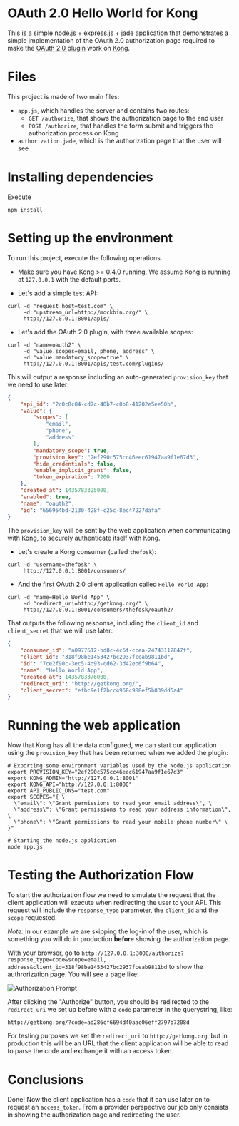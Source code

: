 # OAuth 2.0 Hello World for Kong

This is a simple node.js + express.js + jade application that demonstrates a simple implementation of the OAuth 2.0 authorization page required to make the [OAuth 2.0 plugin](http://getkong.org/plugins/oauth2-authentication) work on [Kong](getkong.org).

# Files

This project is made of two main files:

* `app.js`, which handles the server and contains two routes:
  * `GET /authorize`, that shows the authorization page to the end user
  * `POST /authorize`, that handles the form submit and triggers the authorization process on Kong
* `authorization.jade`, which is the authorization page that the user will see

# Installing dependencies

Execute

```shell
npm install
```

# Setting up the environment

To run this project, execute the following operations.

* Make sure you have Kong >= 0.4.0 running. We assume Kong is running at `127.0.0.1` with the default ports.

* Let's add a simple test API:

```shell
curl -d "request_host=test.com" \
     -d "upstream_url=http://mockbin.org/" \
     http://127.0.0.1:8001/apis/
```

* Let's add the OAuth 2.0 plugin, with three available scopes:

```shell
curl -d "name=oauth2" \
     -d "value.scopes=email, phone, address" \
     -d "value.mandatory_scope=true" \
     http://127.0.0.1:8001/apis/test.com/plugins/
```

This will output a response including an auto-generated `provision_key` that we need to use later:

```json
{
    "api_id": "2c0c8c84-cd7c-40b7-c0b8-41202e5ee50b",
    "value": {
        "scopes": [
            "email",
            "phone",
            "address"
        ],
        "mandatory_scope": true,
        "provision_key": "2ef290c575cc46eec61947aa9f1e67d3",
        "hide_credentials": false,
        "enable_implicit_grant": false,
        "token_expiration": 7200
    },
    "created_at": 1435783325000,
    "enabled": true,
    "name": "oauth2",
    "id": "656954bd-2130-428f-c25c-8ec47227dafa"
}
```

The `provision_key` will be sent by the web application when communicating with Kong, to securely authenticate itself with Kong.

* Let's create a Kong consumer (called `thefosk`):

```shell
curl -d "username=thefosk" \
     http://127.0.0.1:8001/consumers/
```

* And the first OAuth 2.0 client application called `Hello World App`:

```shell
curl -d "name=Hello World App" \
     -d "redirect_uri=http://getkong.org/" \
     http://127.0.0.1:8001/consumers/thefosk/oauth2/
```

That outputs the following response, including the `client_id` and `client_secret` that we will use later:

```json
{
    "consumer_id": "a0977612-bd8c-4c6f-ccea-24743112847f",
    "client_id": "318f98be1453427bc2937fceab9811bd",
    "id": "7ce2f90c-3ec5-4d93-cd62-3d42eb6f9b64",
    "name": "Hello World App",
    "created_at": 1435783376000,
    "redirect_uri": "http://getkong.org/",
    "client_secret": "efbc9e1f2bcc4968c988ef5b839dd5a4"
}
```

# Running the web application

Now that Kong has all the data configured, we can start our application using the `provision_key` that has been returned when we added the plugin:

```shell
# Exporting some environment variables used by the Node.js application
export PROVISION_KEY="2ef290c575cc46eec61947aa9f1e67d3"
export KONG_ADMIN="http://127.0.0.1:8001"
export KONG_API="http://127.0.0.1:8000"
export API_PUBLIC_DNS="test.com"
export SCOPES="{ \
  \"email\": \"Grant permissions to read your email address\", \
  \"address\": \"Grant permissions to read your address information\", \
  \"phone\": \"Grant permissions to read your mobile phone number\" \
}"

# Starting the node.js application
node app.js
```

# Testing the Authorization Flow

To start the authorization flow we need to simulate the request that the client application will execute when redirecting the user to your API. This request will include the `response_type` parameter, the `client_id` and the `scope` requested.

*Note:* In our example we are skipping the log-in of the user, which is something you will do in production **before** showing the authorization page.

With your browser, go to `http://127.0.0.1:3000/authorize?response_type=code&scope=email, address&client_id=318f98be1453427bc2937fceab9811bd` to show the authrorization page. You will see a page like:

![Authorization Prompt](http://i.imgur.com/JdY0H0K.png)

After clicking the "Authorize" button, you should be redirected to the `redirect_uri` we set up before with a `code` parameter in the querystring, like:

```
http://getkong.org/?code=ad286cf6694d40aac06eff2797b7208d
```

For testing purposes we set the `redirect_uri` to `http://getkong.org`, but in production this will be an URL that the client application will be able to read to parse the code and exchange it with an access token.

# Conclusions

Done! Now the client application has a `code` that it can use later on to request an `access_token`. From a provider perspective our job only consists in showing the authorization page and redirecting the user.
